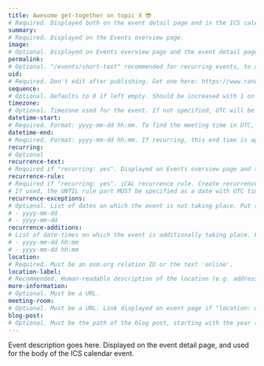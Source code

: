 ```yaml
---
title: Awesome get-together on topic X 😎
# Required. Displayed both on the event detail page and in the ICS calendar event.
summary: 
# Required. Displayed on the Events overview page.
image: 
# Optional. Displayed on Events overview page and the event detail page.
permalink: 
# Optional. "/events/short-text" recommended for recurring events, to avoid that the event gets a date-based URL.
uid: 
# Required. Don't edit after publishing. Get one here: https://www.random.org/strings/?num=1&len=20&digits=on&upperalpha=on&unique=on&format=html&rnd=new
sequence: 
# Optional. Defaults to 0 if left empty. Should be increased with 1 on every big event edit.
timezone: 
# Optional. Timezone used for the event. If not specified, UTC will be used. View & add timezones in _data/ics-timezones.yml
datetime-start: 
# Required. Format: yyyy-mm-dd hh:mm. To find the meeting time in UTC, use https://www.timeanddate.com/worldclock/converter.html?p1=1440
datetime-end: 
# Required. Format: yyyy-mm-dd hh:mm. If recurring, this end time is applied also to all occurrences of the generated recurrence set
recurring: 
# Optional
recurrence-text: 
# Required if "recurring: yes". Displayed on Events overview page and the event detail page. View & add strings in _i18n/en.yml 
recurrence-rule: 
# Required if "recurring: yes". iCAL recurrence rule. Create recurrence rule here: https://icalendar.org/rrule-tool.html
# If used, the UNTIL rule part MUST be specified as a date with UTC time.
recurrence-exceptions: 
# Optional. List of dates on which the event is not taking place. Put starting dates that match the recurrence pattern. Time of original meeting will be used & cancelled. Format:
# - yyyy-mm-dd
# - yyyy-mm-dd
recurrence-additions: 
# List of date-times on which the event is additionally taking place. Format:
# - yyyy-mm-dd hh:mm
# - yyyy-mm-dd hh:mm
location: 
# Required. Must be an osm.org relation ID or the text 'online'.
location-label: 
# Recommended. Human-readable description of the location (e.g. address) for ICS. If not provided, link to meeting-room or to OSM will be used.
more-information: 
# Optional. Must be a URL.
meeting-room: 
# Optional. Must be a URL. Link displayed on event page if "location: online".
blog-post: 
# Optional. Must be the path of the blog post, starting with the year (e.g. /2022/10/translation-coordinator).
---
```


Event description goes here. Displayed on the event detail page, and used for the body of the ICS calendar event.
